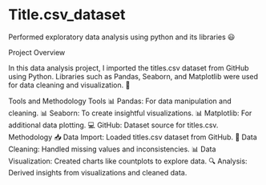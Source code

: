 # Title.csv_dataset
Performed exploratory data analysis using python and its libraries 😃 

Project Overview

In this data analysis project, I imported the titles.csv dataset from GitHub using Python. Libraries such as Pandas, Seaborn, and Matplotlib were used for data cleaning and visualization. 🚀

Tools and Methodology
Tools
📊 Pandas: For data manipulation and cleaning.
📊 Seaborn: To create insightful visualizations.
📊 Matplotlib: For additional data plotting.
💻 GitHub: Dataset source for titles.csv.
Methodology
📥 Data Import: Loaded titles.csv dataset from GitHub.
🧹 Data Cleaning: Handled missing values and inconsistencies.
📊 Data Visualization: Created charts like countplots to explore data.
🔍 Analysis: Derived insights from visualizations and cleaned data.
